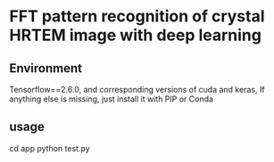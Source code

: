 # FFT pattern recognition of crystal HRTEM image with deep learning

## Environment 
  Tensorflow==2.6.0, and corresponding versions of cuda and keras, If anything else is missing, just install it with PIP or Conda
## usage
  cd app 
  python test.py
